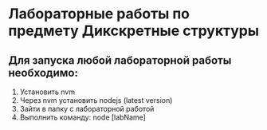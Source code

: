 # Лабораторные работы по предмету Дикскретные структуры
## Для запуска любой лабораторной работы необходимо:

1. Установить nvm
2. Через nvm установить nodejs (latest version)
3. Зайти в папку с лабораторной работой
4. Выполнить команду: node [labName]

